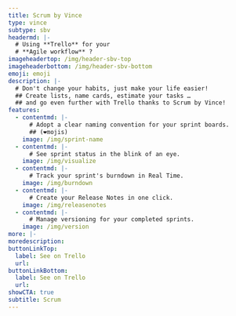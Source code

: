 ```yaml
---
title: Scrum by Vince
type: vince
subtype: sbv
headermd: |-
  # Using **Trello** for your
  # **Agile workflow** ?
imageheadertop: /img/header-sbv-top
imageheaderbottom: /img/header-sbv-bottom
emoji: emoji
description: |-
  # Don't change your habits, just make your life easier!
  ## Create lists, name cards, estimate your tasks … 
  ## and go even further with Trello thanks to Scrum by Vince!
features:
  - contentmd: |-
      # Adopt a clear naming convention for your sprint boards.
      ## (❤️mojis)
    image: /img/sprint-name
  - contentmd: |-
      # See sprint status in the blink of an eye.
    image: /img/visualize
  - contentmd: |-
      # Track your sprint's burndown in Real Time.
    image: /img/burndown
  - contentmd: |-
      # Create your Release Notes in one click.
    image: /img/releasenotes
  - contentmd: |-
      # Manage versioning for your completed sprints.
    image: /img/version
more: |-
moredescription: 
buttonLinkTop:
  label: See on Trello
  url: 
buttonLinkBottom:
  label: See on Trello
  url: 
showCTA: true
subtitle: Scrum
---
```

